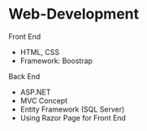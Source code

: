 # Web-Development

Front End
- HTML, CSS
- Framework: Boostrap

Back End
- ASP.NET
- MVC Concept
- Entity Framework (SQL Server)
- Using Razor Page for Front End
